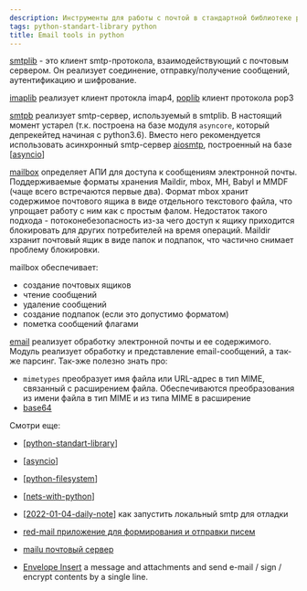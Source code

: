 ```yaml
---
description: Инструменты для работы с почтой в стандартной библиотеке python
tags: python-standart-library python
title: Email tools in python
---
```

[smtplib](https://docs.python.org/3/library/smtplib.html) - это клиент smtp-протокола, взаимодействующий с почтовым сервером. Он реализует соединение, отправку/получение сообщений, аутентификацию и шифрование.

[imaplib](https://docs.python.org/3/library/imaplib.html) реализует клиент протокла imap4,  [poplib](https://docs.python.org/3/library/poplib.html) клиент протокола pop3

[smtpb](https://docs.python.org/3/library/smtpd.html) реализует smtp-сервер, используемый в smtplib. В настоящий момент устарел (т.к. построена на базе модуля `asyncore`, который депрекейтед начиная с python3.6). Вместо него рекомендуется использовать асинхронный smtp-сервер [aiosmtp](https://aiosmtpd.readthedocs.io/en/latest/), построенный на базе [[asyncio]]

[mailbox](https://docs.python.org/3/library/mailbox.html) определяет АПИ для доступа к сообщениям электронной почты. Поддерживаемые форматы хранения Maildir, mbox, MH, Babyl и MMDF (чаще всего встречаются первые два). Формат mbox хранит содержимое почтового ящика в виде отдельного текстового файла, что упрощает работу с ним как с простым фалом. Недостаток такого подхода - потоконебезопасность из-за чего доступ к ящику приходится блокировать для других потребителей на время операций. Maildir хзранит почтовый ящик в виде папок и подпапок, что частично снимает проблему блокировки.

mailbox обеспечивает:

- создание почтовых ящиков
- чтение сообщений
- удаление сообщений
- создание подпапок (если это допустимо форматом)
- пометка сообщений флагами

[email](https://docs.python.org/3/library/email.html) реализует обработку электронной почты и ее содержимого. Модуль реализует обработку и представление email-сообщений, а так-же парсинг. Так-эже полезно знать про:

- `mimetypes` преобразует имя файла или URL-адрес в тип MIME, связанный с расширением файла. Обеспечиваются преобразования из имени файла в тип MIME и из типа MIME в расширение
- [base64](https://docs.python.org/3/library/base64.html)

Смотри еще:

- [[python-standart-library]]
- [[asyncio]]
- [[python-filesystem]]
- [[nets-with-python]]
- [[2022-01-04-daily-note]] как запустить локальный smtp для отладки

- [red-mail приложение для формирования и отправки писем](https://github.com/Miksus/red-mail)
- [mailu почтовый сервер](https://github.com/Mailu/Mailu/tree/1.9)
- [Envelope Insert](https://github.com/CZ-NIC/envelope) a message and attachments and send e-mail / sign / encrypt contents by a single line.

[//begin]: # "Autogenerated link references for markdown compatibility"
[asyncio]: asyncio "Asyncio"
[python-standart-library]: ../lists/python-standart-library "Стандартная библиотека python и полезные ресурсы"
[asyncio]: asyncio "Asyncio"
[python-filesystem]: python-filesystem "Работа с файлами в python"
[nets-with-python]: nets-with-python "Nets and internet with python"
[2022-01-04-daily-note]: ../posts/2022-01-04-daily-note "Proxy в selenium, запуск локального smtp и несколько вопросов про pandas"
[//end]: # "Autogenerated link references"